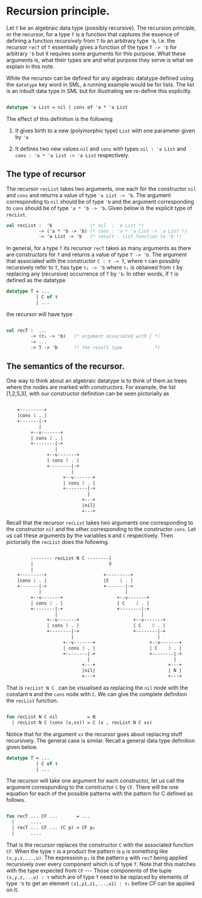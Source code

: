# Recursion principle.

Let `T` be an algebraic data type (possibly recursive). The recursion
principle, or the recursor, for a type `T` is a function that captures
the essence of defining a function _recursively_ from `T` to an
arbitrary type `'b`, i.e. the recursor `recT` of `T` essentially gives
a function of the type `T -> 'b` for arbitrary `'b` but it requires
some arguments for this purpose. What these arguments is, what their
types are and what purpose they serve is what we explain in this note.

While the recursor can be defined for any algebraic datatype defined
using the `datatype` key word in SML, a running example would be for
lists. The list is an inbuilt data type in SML but for illustrating we
re-define this explicitly.


```sml

datatype 'a List = nil | cons of 'a * 'a List

```

The effect of this definition is the following

1. It gives birth to a new (polymorphic type) `List` with one
   parameter given by `'a`

2. It defines two new values `nil` and `cons` with types `nil : 'a
   List` and `cons : 'a * 'a List -> 'a List` respectively.

## The type of recursor

The recursor `recList` takes two arguments, one each for the
constructor `nil` and `cons` and returns a value of type `'a List ->
'b`. The argument corresponding to `nil` should be of type `'b` and
the argument corresponding to `cons` should be of type `'a * 'b ->
'b`. Given below is the explicit type of `recList`.

```sml
val recList :  'b              (* nil  : 'a List *)
            -> ('a * 'b -> 'b) (* cons : 'a * 'a List -> 'a List *)
            -> 'a List -> 'b   (* result : list function to 'b *)
```


In general, for a type `T` its recursor `recT` takes as many arguments
as there are constructors for `T` and returns a value of type `T ->
'b`. The argument that associated with the constructor `C : τ -> T`,
where `τ` can possibly recursively refer to `T`, has type `τ₁ -> 'b`
where `τ₁` is obtained from `τ` by replacing any (recursive)
occurrence of `T` by `'b`. In other words, if `T` is defined as the
datatype

```sml
datatype T = ...
           | C of τ
		   | ...
```

the recursor will have type

```sml

val recT :  ...
         -> (τ₁ -> 'b)   (* argument associated with C *)
		 -> ...
		 -> T -> 'b      (* the result type            *)

```

## The semantics of the recursor.

One way to think about an algebraic datatype is to think of them as
trees where the nodes are marked with constructors. For example, the
list [1,2,5,3], with our constructor definition can be seen pictorially
as

```sml

  	+---------+
    |cons 1 . |
  	+-------|-+
  			|
   	   	 +--v-------+
   	   	 | cons 2 .	|
   	   	 +--------|-+
   				  |
   			   +--v-------+
   			   | cons 5 . |
   			   +--------|-+
   	   	   	   	   	   	|
                     +--v-------+
  					 | cons 3 .	|
  					 +--------|-+
  							  |
   	   	   	   	   	   	   	+---+
  							|nil|
  						   	+---+

```

Recall that the recursor `recList` takes two arguments one
corresponding to the constructor `nil` and the other corresponding to
the constructor `cons`. Let us call these arguments by the variables
`N` and `C` respectively. Then pictorially the `recList` does
the following.



```sml

         -------- recList N C --------|
		 |							  V
		 |
   	+---------+		   	   	   	    +---------+
    |cons 1 . |		  			    |C    1 . |
  	+-------|-+		  			    +-------|-+
  			|		  			            |
   	   	 +--v-------+ 			         +--v-------+
   	   	 | cons 2 .	| 			         | C    2 . |
   	   	 +--------|-+ 			         +--------|-+
   				  |	   	   	   	                  |
   			   +--v-------+		               +--v-------+
   			   | cons 5 . |		               | C    5 . |
   			   +--------|-+		               +--------|-+
   	   	   	   	   	   	|		                        |
                     +--v-------+                    +--v-------+
  					 | cons 3 .	|                    | C    3 . |
  					 +--------|-+                    +--------|-+
  							  |	                              |
   	   	   	   	   	   	   	+---+                           +---+
  							|nil|                           | N |
  	   	   	   	   	   	   	+---+                           +---+

```

That is `recList N C ` can be visualised as replacing the `nil` node
with the constant `N` and the `cons` node with `C`. We can give the
complete definition the `recList` function.

```sml

fun recList N C nil           = N
  | recList N C (cons (x,xs)) = C (x , recList N C xs)

```

Notice that for the argument `xs` the recursor goes about replacing
stuff recursively. The general case is similar. Recall a general
data type definition given below.

```sml
datatype T = ...
           | C of τ
		   | ...
```

The recursor will take one argument for each constructor, let us call
the argument corresponding to the constructor `C` by `CF`. There will
be one equation for each of the possible patterns with the pattern for
C defined as follows.

```sml

fun recT ... CF ...       = ...
  |      ....
  | recT ... CF ... (C p) = CF p₁
  |      ....

```

That is the recursor replaces the constructor `C` with the associated
function `CF`. When the type `τ` is a product the pattern is `p` is
something like `(x,y,z,...,u)`. The expression `p₁` is the pattern `p`
with `recT` being applied recursively over every component which is of
type `T`. Note that this matches with the type expected from `CF` ---
Those components of the tuple `(x,y,z,...u) : τ` which are of type `T`
need to be replaced by elements of type `'b` to get an element
`(x1,y1,z1,...,u1) : τ₁` before CF can be applied on it.
